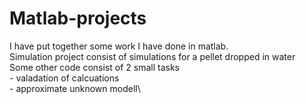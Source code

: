 # Matlab-projects

I have put together some work I have done in matlab.\
Simulation project consist of simulations for a pellet dropped in water\
Some other code consist of 2 small tasks\
    - valadation of calcuations\
    - approximate unknown modell\
